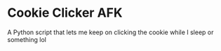 # Cookie Clicker AFK

A Python script that lets me keep on clicking the cookie while I sleep or something lol
